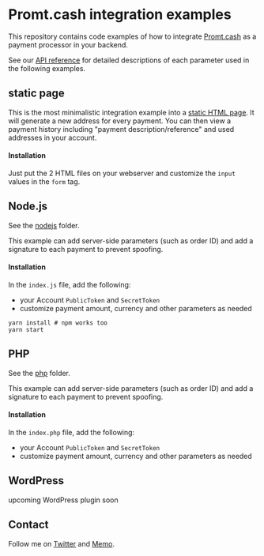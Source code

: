 # Promt.cash integration examples
This repository contains code examples of how to integrate [Promt.cash](https://promt.cash) 
as a payment processor in your backend.

See our [API reference](https://prompt.cash/pub/docs/) for detailed descriptions
of each parameter used in the following examples.

## static page
This is the most minimalistic integration example into a [static HTML page](static).
It will generate a new address for every payment. You can then view a payment history including
"payment description/reference" and used addresses in your account.

#### Installation
Just put the 2 HTML files on your webserver and customize the `input` values
in the `form` tag.

## Node.js
See the [nodejs](nodejs) folder.

This example can add server-side parameters (such as order ID) and 
add a signature to each payment to prevent spoofing.

#### Installation
In the `index.js` file, add the following:
- your Account `PublicToken` and `SecretToken`
- customize payment amount, currency and other parameters as needed
```
yarn install # npm works too
yarn start
```

## PHP
See the [php](php) folder.

This example can add server-side parameters (such as order ID) and
add a signature to each payment to prevent spoofing.

#### Installation
In the `index.php` file, add the following:
- your Account `PublicToken` and `SecretToken`
- customize payment amount, currency and other parameters as needed


## WordPress
upcoming WordPress plugin soon


## Contact
Follow me on [Twitter](https://twitter.com/ekliptor) and [Memo](https://memo.cash/profile/1JFKA1CabVyX98qPRAUQBL9NhoTnXZr5Zm).

